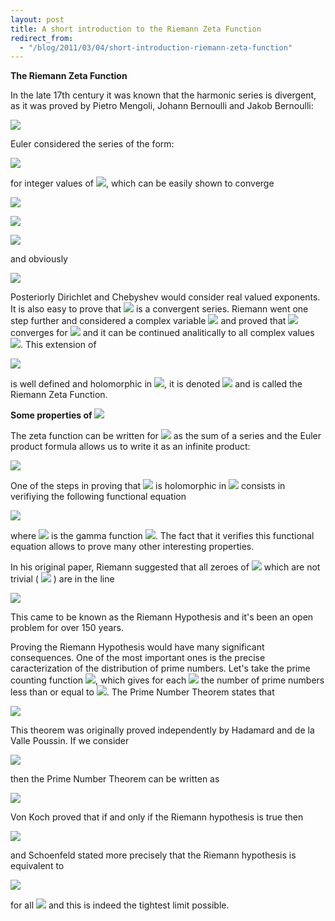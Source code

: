 ```yaml
---
layout: post
title: A short introduction to the Riemann Zeta Function
redirect_from:
  - "/blog/2011/03/04/short-introduction-riemann-zeta-function"
---
```


<p>
  <strong>The Riemann Zeta Function</strong>
</p>

<p>
  In the late 17th century it was known that the harmonic series is divergent, as it was proved by Pietro Mengoli, Johann Bernoulli and
Jakob Bernoulli:
</p>

<p>
  <img src="https://chart.googleapis.com/chart?cht=tx&chl=\sum_{n%3D1}^{\infty}\frac{1}{n}%3D1%2B\frac{1}{2}%2B\frac{1}{3}%2B\frac{1}{4}%2B\ldots" />
</p>

<p>
Euler considered the series of the form:
</p>

<p>
  <img src="https://chart.googleapis.com/chart?cht=tx&chl=\sum_{n%3D1}^{\infty}\frac{1}{n^{k}}" />
</p>

<p>
for integer values of <img style="display: inline;" src="https://chart.googleapis.com/chart?cht=tx&chl=k%3E1" />, which can
be easily shown to converge
</p>

<p>
  <img src="https://chart.googleapis.com/chart?cht=tx&chl=n\left(n%2B1\right)%3Dn^{2}%2Bn%3C2n^{2}\Rightarrow\frac{2}{n\left(n%2B1\right)}%3E\frac{1}{n^{2}}" />
</p>

<p>
  <img src="https://chart.googleapis.com/chart?cht=tx&chl=\sum_{n%3D1}^{\infty}\frac{1}{n^{2}}%3C\sum_{n%3D1}^{\infty}\frac{2}{n\left(n%2B1\right)}%3D2\sum_{n%3D1}^{\infty}\left(\frac{1}{n}-\frac{1}{n%2B1}\right)%3D" />
</p>

<p>
  <img src="https://chart.googleapis.com/chart?cht=tx&chl=2\left[1%2B\left(\frac{1}{2}-\frac{1}{2}\right)%2B\left(\frac{1}{3}-\frac{1}{3}\right)%2B\sum_{n%3D4}^{\infty}\left(\frac{1}{n}-\frac{1}{n}\right)\right]%3D2" />
</p>

<p>
and obviously
</p>

<p>
  <img src="https://chart.googleapis.com/chart?cht=tx&chl=\forall%20n\geq1,\forall%20k\geq2,n^{k}\geq%20n^{2}\Rightarrow\frac{1}{n^{k}}\leq\frac{1}{n^{2}}" />
</p>

<p>
Posteriorly Dirichlet and Chebyshev would consider real valued exponents.
It is also easy to prove that
<img style="display: inline;" src="https://chart.googleapis.com/chart?cht=tx&chl=\forall%20s\in\mathbb{R},s%3E1\,\sum_{n%3D1}^{\infty}\frac{1}{n^{s}}" />
is a convergent series.
Riemann went one step further and considered a complex variable
<img style="display: inline;" src="https://chart.googleapis.com/chart?cht=tx&chl=s" />
and proved that
<img style="display: inline;" src="https://chart.googleapis.com/chart?cht=tx&chl=\sum_{n%3D1}^{\infty}\frac{1}{n^{s}}" />
converges for
<img style="display: inline;" src="https://chart.googleapis.com/chart?cht=tx&chl=Re\left(s\right)%3E1" />
 and it can be continued analitically to all complex values 
<img style="display: inline;" src="https://chart.googleapis.com/chart?cht=tx&chl=s\neq1" />. This extension of
</p>

<p>
  <img src="https://chart.googleapis.com/chart?cht=tx&chl=\sum_{n%3D1}^{\infty}\frac{1}{n^{s}}" />
</p>

<p>
is well defined and holomorphic in
<img style="display: inline;" src="https://chart.googleapis.com/chart?cht=tx&chl=\mathbb{C}\setminus\left\{ %201\right\}" />, it is denoted
<img style="display: inline;" src="https://chart.googleapis.com/chart?cht=tx&chl=\zeta" />
and is called the Riemann Zeta Function.
</p>

<p>
  <strong>Some properties of 
<img style="display: inline;" src="https://chart.googleapis.com/chart?cht=tx&chl=\zeta" />
  </strong>
</p>

<p>
The zeta function can be written for
<img style="display: inline;" src="https://chart.googleapis.com/chart?cht=tx&chl=Re\left(s\right)%3E1" />
as the sum of a series and the Euler product formula allows us to write
it as an infinite product:
</p>

<p>
  <img src="https://chart.googleapis.com/chart?cht=tx&chl=\sum_{n%3D1}^{\infty}\frac{1}{n^{s}}%3D\prod_{p\,%20prime}\frac{1}{1-p^{-s}}" />
</p>

<p>
One of the steps in proving that
<img style="display: inline;" src="https://chart.googleapis.com/chart?cht=tx&chl=\zeta" />
is holomorphic in
<img style="display: inline;" src="https://chart.googleapis.com/chart?cht=tx&chl=\mathbb{C}\setminus\left\{ %201\right\}" />
consists in verifiying the following functional equation
</p>

<p>
  <img src="https://chart.googleapis.com/chart?cht=tx&chl=\zeta\left(s\right)%3D2\left(s\pi\right)^{s-1}sin\left(\frac{\pi%20s}{2}\right)\Gamma\left(1-s\right)\zeta\left(1-s\right)\" />
</p>

<p>
where
<img style="display: inline;" src="https://chart.googleapis.com/chart?cht=tx&chl=\Gamma" />
is the gamma function
<img style="display: inline;" src="https://chart.googleapis.com/chart?cht=tx&chl=\Gamma\left(z\right)%3D\int_{0}^{\infty}t^{z-1}e^{-t}dt" />.
The fact that it verifies this functional equation allows to prove
many other interesting properties.
</p>

<p>
In his original paper, Riemann suggested that all zeroes of
<img style="display: inline;" src="https://chart.googleapis.com/chart?cht=tx&chl=\zeta" />
which are not trivial (
<img style="display: inline;" src="https://chart.googleapis.com/chart?cht=tx&chl=-2,-4,\ldots" />
) are in the line
</p>

<p>
  <img src="https://chart.googleapis.com/chart?cht=tx&chl=\left\{ %20z\in\mathbb{C}:Re\left(z\right)%3D\frac{1}{2}\right\}" />
</p>

<p>
This came to be known as the Riemann Hypothesis and it's been an open
problem for over 150 years.
</p>

<p>
Proving the Riemann Hypothesis would have many significant consequences.
One of the most important ones is the precise caracterization of the
distribution of prime numbers. Let's take the prime counting function
<img style="display: inline;" src="https://chart.googleapis.com/chart?cht=tx&chl=\pi\left(x\right)" />, which gives for each
<img style="display: inline;" src="https://chart.googleapis.com/chart?cht=tx&chl=x" />
the number of prime numbers less than or equal to
<img style="display: inline;" src="https://chart.googleapis.com/chart?cht=tx&chl=x" />. The Prime Number Theorem states that
</p>

<p>
  <img src="https://chart.googleapis.com/chart?cht=tx&chl=\pi\left(x\right)\sim\frac{x}{ln\,%20x}" />
</p>

<p>
This theorem was originally proved independently by Hadamard and de la
Valle Poussin. If we consider
</p>

<p>
  <img src="https://chart.googleapis.com/chart?cht=tx&chl=Li\left(x\right)%3D\int_{2}^{x}\frac{1}{ln\,%20t}dt%3Dli\left(x\right)-li\left(2\right)" />
</p>

<p>
then the Prime Number Theorem can be written as
</p>

<p>
  <img src="https://chart.googleapis.com/chart?cht=tx&chl=\pi\left(x\right)\sim%20li\left(x\right)\sim%20Li\left(x\right)" />
</p>

<p>
Von Koch proved that if and only if the Riemann hypothesis is true then
</p>

<p>
  <img src="https://chart.googleapis.com/chart?cht=tx&chl=\pi\left(x\right)%3DLi\left(x\right)%2BO\left(\sqrt{x}ln\,%20x\right)" />
</p>

<p>
and Schoenfeld stated more precisely that the Riemann hypothesis is
equivalent to
</p>

<p>
  <img src="https://chart.googleapis.com/chart?cht=tx&chl=\left|\pi\left(x\right)-li\left(x\right)\right|%3C\frac{\sqrt{x}ln\,%20x}{8\pi}" />
</p>

<p>
for all
<img style="display: inline;" src="https://chart.googleapis.com/chart?cht=tx&chl=x>2657" />
and this is indeed the tightest limit possible.
</p>
